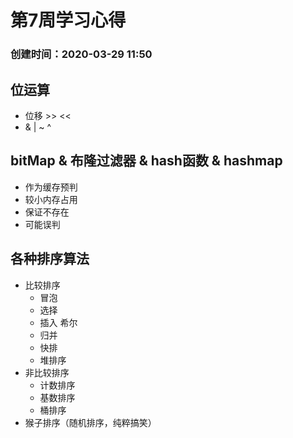 # 第7周学习心得
### 创建时间：2020-03-29 11:50

## 位运算
- 位移 >> <<
- & | ~ ^
## bitMap & 布隆过滤器 & hash函数 & hashmap
- 作为缓存预判
- 较小内存占用
- 保证不存在
- 可能误判
## 各种排序算法
- 比较排序
  - 冒泡
  - 选择
  - 插入 希尔
  - 归并
  - 快排
  - 堆排序
- 非比较排序
  - 计数排序
  - 基数排序
  - 桶排序
- 猴子排序（随机排序，纯粹搞笑）

  